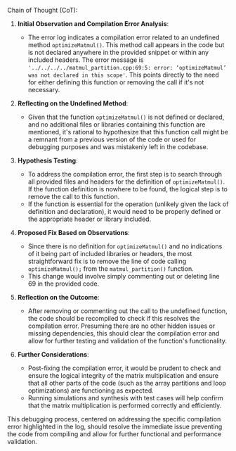 Chain of Thought (CoT):

1. **Initial Observation and Compilation Error Analysis**: 
    - The error log indicates a compilation error related to an undefined method `optimizeMatmul()`. This method call appears in the code but is not declared anywhere in the provided snippet or within any included headers. The error message is `'../../../../matmul_partition.cpp:69:5: error: ‘optimizeMatmul’ was not declared in this scope'`. This points directly to the need for either defining this function or removing the call if it's not necessary.

2. **Reflecting on the Undefined Method**:
    - Given that the function `optimizeMatmul()` is not defined or declared, and no additional files or libraries containing this function are mentioned, it's rational to hypothesize that this function call might be a remnant from a previous version of the code or used for debugging purposes and was mistakenly left in the codebase.

3. **Hypothesis Testing**:
    - To address the compilation error, the first step is to search through all provided files and headers for the definition of `optimizeMatmul()`. If the function definition is nowhere to be found, the logical step is to remove the call to this function.
    - If the function is essential for the operation (unlikely given the lack of definition and declaration), it would need to be properly defined or the appropriate header or library included.

4. **Proposed Fix Based on Observations**:
    - Since there is no definition for `optimizeMatmul()` and no indications of it being part of included libraries or headers, the most straightforward fix is to remove the line of code calling `optimizeMatmul();` from the `matmul_partition()` function.
    - This change would involve simply commenting out or deleting line 69 in the provided code.

5. **Reflection on the Outcome**:
    - After removing or commenting out the call to the undefined function, the code should be recompiled to check if this resolves the compilation error. Presuming there are no other hidden issues or missing dependencies, this should clear the compilation error and allow for further testing and validation of the function's functionality.

6. **Further Considerations**:
    - Post-fixing the compilation error, it would be prudent to check and ensure the logical integrity of the matrix multiplication and ensure that all other parts of the code (such as the array partitions and loop optimizations) are functioning as expected.
    - Running simulations and synthesis with test cases will help confirm that the matrix multiplication is performed correctly and efficiently.

This debugging process, centered on addressing the specific compilation error highlighted in the log, should resolve the immediate issue preventing the code from compiling and allow for further functional and performance validation.